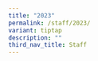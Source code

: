 ```yaml
---
title: "2023"
permalink: /staff/2023/
variant: tiptap
description: ""
third_nav_title: Staff
---
```

